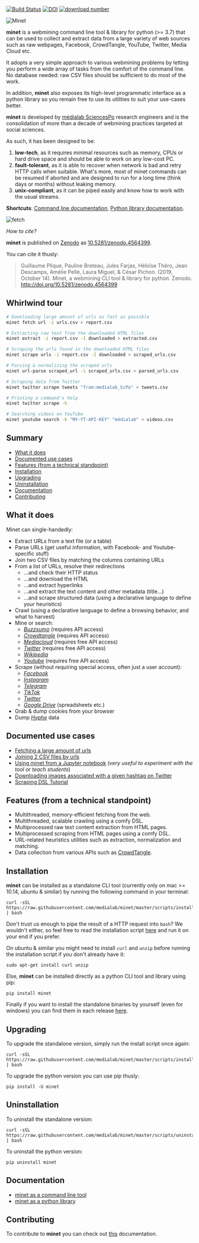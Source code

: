 [![Build Status](https://github.com/medialab/minet/workflows/Tests/badge.svg)](https://github.com/medialab/minet/actions) [![DOI](https://zenodo.org/badge/169059797.svg)](https://zenodo.org/badge/latestdoi/169059797) [![download number](https://static.pepy.tech/badge/minet)](https://pepy.tech/project/minet)

![Minet](docs/img/minet.png)

**minet** is a webmining command line tool & library for python (>= 3.7) that can be used to collect and extract data from a large variety of web sources such as raw webpages, Facebook, CrowdTangle, YouTube, Twitter, Media Cloud etc.

It adopts a very simple approach to various webmining problems by letting you perform a wide array of tasks from the comfort of the command line. No database needed: raw CSV files should be sufficient to do most of the work.

In addition, **minet** also exposes its high-level programmatic interface as a python library so you remain free to use its utilities to suit your use-cases better.

**minet** is developed by [médialab SciencesPo](https://github.com/medialab/) research engineers and is the consolidation of more than a decade of webmining practices targeted at social sciences.

As such, it has been designed to be:

1. **low-tech**, as it requires minimal resources such as memory, CPUs or hard drive space and should be able to work on any low-cost PC.
2. **fault-tolerant**, as it is able to recover when network is bad and retry HTTP calls when suitable. What's more, most of minet commands can be resumed if aborted and are designed to run for a long time (think days or months) without leaking memory.
3. **unix-compliant**, as it can be piped easily and know how to work with the usual streams.

**Shortcuts**: [Command line documentation](./docs/cli.md), [Python library documentation](./docs/lib.md).

![fetch](./docs/img/fetch.gif)

_How to cite?_

**minet** is published on [Zenodo](https://zenodo.org/) as [10.5281/zenodo.4564399](http://doi.org/10.5281/zenodo.4564399).

You can cite it thusly:

> Guillaume Plique, Pauline Breteau, Jules Farjas, Héloïse Théro, Jean Descamps, Amélie Pellé, Laura Miguel, & César Pichon. (2019, October 14). Minet, a webmining CLI tool & library for python. Zenodo. http://doi.org/10.5281/zenodo.4564399

## Whirlwind tour

```bash
# Downloading large amount of urls as fast as possible
minet fetch url -i urls.csv > report.csv

# Extracting raw text from the downloaded HTML files
minet extract -i report.csv -I downloaded > extracted.csv

# Scraping the urls found in the downloaded HTML files
minet scrape urls -i report.csv -I downloaded > scraped_urls.csv

# Parsing & normalizing the scraped urls
minet url-parse scraped_url -i scraped_urls.csv > parsed_urls.csv

# Scraping data from Twitter
minet twitter scrape tweets "from:medialab_ScPo" > tweets.csv

# Printing a command's help
minet twitter scrape -h

# Searching videos on YouTube
minet youtube search -k "MY-YT-API-KEY" "médialab" > videos.csv
```

## Summary

- [What it does](#what-it-does)
- [Documented use cases](#documented-use-cases)
- [Features (from a technical standpoint)](#features-from-a-technical-standpoint)
- [Installation](#installation)
- [Upgrading](#upgrading)
- [Uninstallation](#uninstallation)
- [Documentation](#documentation)
- [Contributing](#contributing)

## What it does

Minet can single-handedly:

- Extract URLs from a text file (or a table)
- Parse URLs (get useful information, with Facebook- and Youtube-specific stuff)
- Join two CSV files by matching the columns containing URLs
- From a list of URLs, resolve their redirections
  - ...and check their HTTP status
  - ...and download the HTML
  - ...and extract hyperlinks
  - ...and extract the text content and other metadata (title...)
  - ...and scrape structured data (using a declarative language to define your heuristics)
- Crawl (using a declarative language to define a browsing behavior, and what to harvest)
- Mine or search:
  - _[Buzzsumo](https://buzzsumo.com/)_ (requires API access)
  - _[Crowdtangle](https://www.crowdtangle.com/)_ (requires API access)
  - _[Mediacloud](https://mediacloud.org/)_ (requires free API access)
  - _[Twitter](https://twitter.com)_ (requires free API access)
  - _[Wikipedia](https://ww.wikipedia.org)_
  - _[Youtube](https://www.youtube.com/)_ (requires free API access)
- Scrape (without requiring special access, often just a user account):
  - _[Facebook](https://www.facebook.com/)_
  - _[Instagram](https://www.instagram.com/)_
  - _[Telegram](https://telegram.org/)_
  - _[TikTok](https://www.tiktok.com)_
  - _[Twitter](https://twitter.com)_
  - _[Google Drive](https://drive.google.com)_ (spreadsheets etc.)
- Grab & dump cookies from your browser
- Dump _[Hyphe](https://hyphe.medialab.sciences-po.fr/)_ data

## Documented use cases

- [Fetching a large amount of urls](./docs/cookbook/fetch.md)
- [Joining 2 CSV files by urls](./docs/cookbook/url_join.md)
- [Using minet from a Jupyter notebook](./docs/cookbook/notebooks/Minet%20in%20a%20Jupyter%20notebook.ipynb) (_very useful to experiment with the tool or teach students_)
- [Downloading images associated with a given hashtag on Twitter](./docs/cookbook/twitter_images.md)
- [Scraping DSL Tutorial](./docs/cookbook/scraping_dsl.md)

## Features (from a technical standpoint)

- Multithreaded, memory-efficient fetching from the web.
- Multithreaded, scalable crawling using a comfy DSL.
- Multiprocessed raw text content extraction from HTML pages.
- Multiprocessed scraping from HTML pages using a comfy DSL.
- URL-related heuristics utilities such as extraction, normalization and matching.
- Data collection from various APIs such as [CrowdTangle](https://www.crowdtangle.com/).

## Installation

**minet** can be installed as a standalone CLI tool (currently only on mac >= 10.14, ubuntu & similar) by running the following command in your terminal:

```shell
curl -sSL https://raw.githubusercontent.com/medialab/minet/master/scripts/install.sh | bash
```

Don't trust us enough to pipe the result of a HTTP request into `bash`? We wouldn't either, so feel free to read the installation script [here](./scripts/install.sh) and run it on your end if you prefer.

On ubuntu & similar you might need to install `curl` and `unzip` before running the installation script if you don't already have it:

```shell
sudo apt-get install curl unzip
```

Else, **minet** can be installed directly as a python CLI tool and library using pip:

```shell
pip install minet
```

Finally if you want to install the standalone binaries by yourself (even for windows) you can find them in each release [here](https://github.com/medialab/minet/releases).

## Upgrading

To upgrade the standalone version, simply run the install script once again:

```shell
curl -sSL https://raw.githubusercontent.com/medialab/minet/master/scripts/install.sh | bash
```

To upgrade the python version you can use pip thusly:

```shell
pip install -U minet
```

## Uninstallation

To uninstall the standalone version:

```shell
curl -sSL https://raw.githubusercontent.com/medialab/minet/master/scripts/uninstall.sh | bash
```

To uninstall the python version:

```shell
pip uninstall minet
```

## Documentation

- [minet as a command line tool](./docs/cli.md)
- [minet as a python library](./docs/lib.md)

## Contributing

To contribute to **minet** you can check out [this](./CONTRIBUTING.md) documentation.
